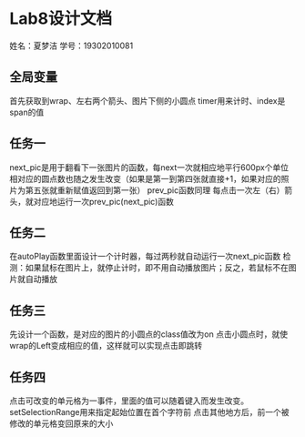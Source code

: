 # Lab8设计文档
姓名：夏梦洁
学号：19302010081

## 全局变量
首先获取到wrap、左右两个箭头、图片下侧的小圆点
timer用来计时、index是span的值


## 任务一
next_pic是用于翻看下一张图片的函数，每next一次就相应地平行600px个单位
相对应的圆点数也随之发生改变（如果是第一到第四张就直接+1，如果对应的照片为第五张就重新赋值返回到第一张）
prev_pic函数同理
每点击一次左（右）箭头，就对应地运行一次prev_pic(next_pic)函数

## 任务二
在autoPlay函数里面设计一个计时器，每过两秒就自动运行一次next_pic函数
检测：如果鼠标在图片上，就停止计时，即不用自动播放图片；反之，若鼠标不在图片就自动播放


## 任务三
先设计一个函数，是对应的图片的小圆点的class值改为on 
点击小圆点时，就使wrap的Left变成相应的值，这样就可以实现点击即跳转


## 任务四
点击可改变的单元格为一事件，里面的值可以随着键入而发生改变。setSelectionRange用来指定起始位置在首个字符前
点击其他地方后，前一个被修改的单元格变回原来的大小




